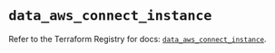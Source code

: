 # `data_aws_connect_instance`

Refer to the Terraform Registry for docs: [`data_aws_connect_instance`](https://registry.terraform.io/providers/hashicorp/aws/3.76.1/docs/data-sources/connect_instance).
